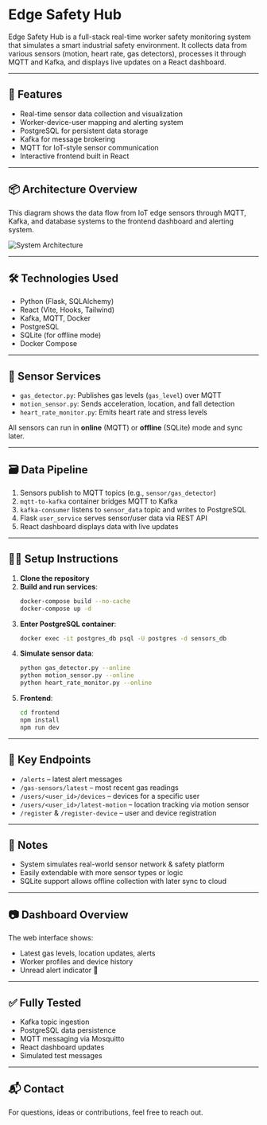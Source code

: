 
# Edge Safety Hub

Edge Safety Hub is a full-stack real-time worker safety monitoring system that simulates a smart industrial safety environment. It collects data from various sensors (motion, heart rate, gas detectors), processes it through MQTT and Kafka, and displays live updates on a React dashboard.

---

## 🚀 Features

- Real-time sensor data collection and visualization
- Worker-device-user mapping and alerting system
- PostgreSQL for persistent data storage
- Kafka for message brokering
- MQTT for IoT-style sensor communication
- Interactive frontend built in React

---

## 📦 Architecture Overview

This diagram shows the data flow from IoT edge sensors through MQTT, Kafka, and database systems to the frontend dashboard and alerting system.

![System Architecture](./assets/system_architecture.png)


---

## 🛠️ Technologies Used

- Python (Flask, SQLAlchemy)
- React (Vite, Hooks, Tailwind)
- Kafka, MQTT, Docker
- PostgreSQL
- SQLite (for offline mode)
- Docker Compose

---

## 🧪 Sensor Services

- `gas_detector.py`: Publishes gas levels (`gas_level`) over MQTT
- `motion_sensor.py`: Sends acceleration, location, and fall detection
- `heart_rate_monitor.py`: Emits heart rate and stress levels

All sensors can run in **online** (MQTT) or **offline** (SQLite) mode and sync later.

---

## 🗃️ Data Pipeline

1. Sensors publish to MQTT topics (e.g., `sensor/gas_detector`)
2. `mqtt-to-kafka` container bridges MQTT to Kafka
3. `kafka-consumer` listens to `sensor_data` topic and writes to PostgreSQL
4. Flask `user_service` serves sensor/user data via REST API
5. React dashboard displays data with live updates

---

## 🧑‍💻 Setup Instructions

1. **Clone the repository**
2. **Build and run services**:
   ```bash
   docker-compose build --no-cache
   docker-compose up -d
   ```
3. **Enter PostgreSQL container**:
   ```bash
   docker exec -it postgres_db psql -U postgres -d sensors_db
   ```
4. **Simulate sensor data**:
   ```bash
   python gas_detector.py --online
   python motion_sensor.py --online
   python heart_rate_monitor.py --online
   ```
5. **Frontend**:
   ```bash
   cd frontend
   npm install
   npm run dev
   ```

---

## 📍 Key Endpoints

- `/alerts` – latest alert messages
- `/gas-sensors/latest` – most recent gas readings
- `/users/<user_id>/devices` – devices for a specific user
- `/users/<user_id>/latest-motion` – location tracking via motion sensor
- `/register` & `/register-device` – user and device registration

---

## 📌 Notes

- System simulates real-world sensor network & safety platform
- Easily extendable with more sensor types or logic
- SQLite support allows offline collection with later sync to cloud

---

## 📷 Dashboard Overview

The web interface shows:
- Latest gas levels, location updates, alerts
- Worker profiles and device history
- Unread alert indicator 🔔

---

## ✅ Fully Tested

- Kafka topic ingestion
- PostgreSQL data persistence
- MQTT messaging via Mosquitto
- React dashboard updates
- Simulated test messages

---

## 📬 Contact

For questions, ideas or contributions, feel free to reach out.
